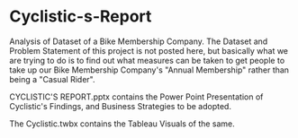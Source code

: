 # Cyclistic-s-Report
Analysis of Dataset of a Bike Membership Company. The Dataset and Problem Statement of this project is not posted here, but basically what we are trying to do is to find out what measures can be taken to get people to take up our Bike Membership Company's "Annual Membership" rather than being a "Casual Rider". 

CYCLISTIC'S REPORT.pptx contains the Power Point Presentation of Cyclistic's Findings, and Business Strategies to be adopted.

The Cyclistic.twbx contains the Tableau Visuals of the same.
